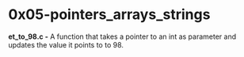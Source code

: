 # 0x05-pointers_arrays_strings 
**et_to_98.c -** A  function that takes a pointer to an int as parameter and updates the value it points to to 98.















































